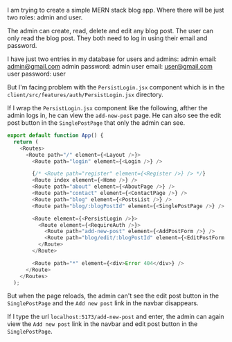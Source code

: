 I am trying to create a simple MERN stack blog app. Where there will be just two roles: admin and user.

The admin can create, read, delete and edit any blog post. The user can only read the blog post. They both need
to log in using their email and password.

I have just two entries in my database for users and admins: 
admin email: admin@gmail.com
admin password: admin
user email: user@gmail.com
user password: user

But I'm facing problem with the `PersistLogin.jsx` component which is in the `client/src/features/auth/PersistLogin.jsx` directory.

If I wrap the `PersistLogin.jsx` component like the following, afther the admin logs in, he can view the `add-new-post` page. He can also see the edit post button in the `SinglePostPage` that only the admin can see.
```js
export default function App() {
  return (
    <Routes>
      <Route path="/" element={<Layout />}>
        <Route path="login" element={<Login />} />

        {/* <Route path="register" element={<Register />} /> */}
        <Route index element={<Home />} />
        <Route path="about" element={<AboutPage />} />
        <Route path="contact" element={<ContactPage />} />
        <Route path="blog" element={<PostsList />} />
        <Route path="blog/:blogPostId" element={<SinglePostPage />} />

        <Route element={<PersistLogin />}>
          <Route element={<RequireAuth />}>
            <Route path="add-new-post" element={<AddPostForm />} />
            <Route path="blog/edit/:blogPostId" element={<EditPostForm />} />
          </Route>
        </Route>

        <Route path="*" element={<div>Error 404</div>} />
      </Route>
    </Routes>
  );
```

But when the page reloads, the admin can't see the edit post button in the `SinglePostPage` and the `Add new post` link in the navbar disappears.

If I type the url `localhost:5173/add-new-post` and enter, the admin can again view the `Add new post` link in the navbar and edit post button in the `SinglePostPage`.


